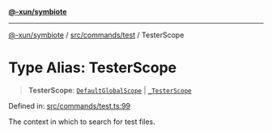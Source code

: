 [**@-xun/symbiote**](../../../../README.md)

***

[@-xun/symbiote](../../../../README.md) / [src/commands/test](../README.md) / TesterScope

# Type Alias: TesterScope

> **TesterScope**: [`DefaultGlobalScope`](../../../configure/enumerations/DefaultGlobalScope.md) \| [`_TesterScope`](../enumerations/TesterScope.md)

Defined in: [src/commands/test.ts:99](https://github.com/Xunnamius/symbiote/blob/3911bb5748d7ecd905ce3bbd9106aa0ea0787160/src/commands/test.ts#L99)

The context in which to search for test files.
